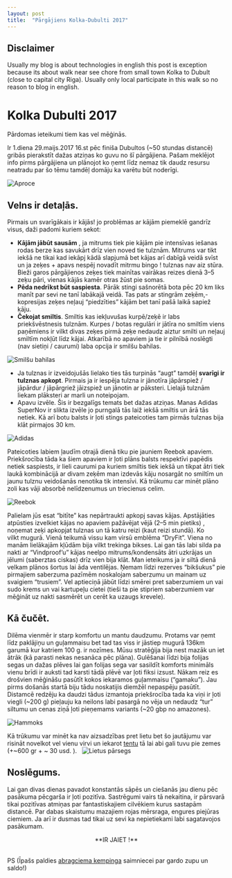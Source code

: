 ```yaml
---
layout: post
title:  "Pārgājiens Kolka-Dubulti 2017"
---
```


Disclaimer
-----------
Usually my blog is about technologies in english this post is exception because its about walk near see chore from small town Kolka to Dubult (close to capital city Riga). Usually only local participate in this walk so no reason to blog in english.

Kolka Dubulti 2017
===================

Pārdomas ieteikumi tiem kas vel mēģinās. 

Ir 1.diena 29.maijs.2017 16.st pēc finiša Dubultos (~50 stundas distancē) gribās pierakstīt dažas atziņas ko guvu no šī pārgājiena. Pašam meklējot info pirms pārgājiena un plānojot ko ņemt līdz nemaz tik daudz resursu neatradu par šo tēmu tamdēļ domāju ka varētu būt noderīgi.

![Aproce](/images/2017-05-29-Kolka-Dubulti/20170529_135207_m.jpg)

Velns ir detaļās. 
-----------------

Pirmais un svarīgākais ir kājās! jo problēmas ar kājām piemeklē gandrīz visus, daži padomi kuriem sekot: 
* **Kājām jābūt sausām** , ja mitrums tiek pie kājām pie intensīvas iešanas rodas berze kas savukārt drīz vien noved tie tulznām. Mitrums var tikt iekšā ne tikai kad iekāpj kādā slapjumā bet kājas arī dabīgā veidā svīst un ja zeķes + apavs nespēj novadīt mitrmu bingo ! tulznas nav aiz stūra. Bieži garos pārgājienos zeķes tiek mainītas vairākas reizes dienā 3–5 zeķu pāri, vienas kājās kamēr otras žūst pie somas.
* **Pēda nedrīkst būt saspiesta**. Pārāk stingi sašnorētā bota pēc 20 km liks manīt par sevi ne tanī labākajā veidā. Tas pats ar stingrām zeķēm,- kopresijas zeķes neļauj “piedzīties” kājām bet tanī pašā laikā sapiež kāju.
* **Čekojat smiltis**. Smiltis kas iekļuvušas kurpē/zeķē ir labs priekšvēstnesis tulznām. Kurpes / botas regulāri ir jātīra no smiltīm viens paņēmiens ir vilkt divas zeķes pirmā zeķe nedaudz aiztur smilti un neļauj smiltīm nokļūt līdz kājai. Atkarībā no apaviem ja tie ir pilnībā noslēgti (nav sietiņi / caurumi) laba opcija ir smilšu bahilas.

![Smilšu bahilas](/images/2017-05-29-Kolka-Dubulti/sand_gaiters.jpg)

* Ja tulznas ir izveidojušās lielako ties tās turpinās “augt” tamdēļ **svarīgi ir tulznas apkopt**. Pirmais ja ir iespēja tulzna ir jānotīra jāpārspiež / jāpārdur / jāpārgriež jāizspiež un jānotin ar pāksteri. Lielajā tulznām liekam plāksteri ar marli un noteipojam. 
* Apavu izvēle. Šis ir bezgalīgs temats bet dažas atziņas. Manas Adidas SuperNov ir slikta izvēle jo purngalā tās laiž iekšā smiltis un ārā tās netiek. Kā arī botu balsts ir ļoti stings pateicoties tam pirmās tulznas bija klāt pirmajos 30 km.

![Adidas](/images/2017-05-29-Kolka-Dubulti/adidas.jpg)

Pateicoties labiem ļaudīm otrajā dienā tiku pie jauniem Reebok apaviem. Priekšrocība tāda ka šiem apaviem ir ļoti plāns balsts respektīvi papēdis netiek saspiests, ir lieli caurumi pa kuriem smiltis tiek iekšā un tikpat ātri tiek laukā kombinācijā ar divam zeķēm man izdevās kāju nosargāt no smiltīm un jaunu tulznu veidošanās nenotika tik intensīvi. Kā trūkumu car minēt plāno zoli kas vāji absorbē nelīdzenumus un triecienus celim. 

![Reebok](/images/2017-05-29-Kolka-Dubulti/reebok.jpeg)


Palielam jūs esat “bitīte” kas nepārtraukti apkopj savas kājas. Apstājāties atpūsties izvelkiet kājas no apaviem pažāvējat vējā (2–5 min pietiks) , noņemat zeķi apkopjat tulznas un tā katru reizi (kaut reizi stundā).
Ko vilkt mugurā.
Vienā teikumā vissu kam virsū emblēma “DryFit”. Viena no manām lielākajām kļūdām bija vilkt trekinga bikses. Lai gan tās labi silda pa nakti ar “Vindproof’u” kājas neelpo mitrums/kondensāts ātri uzkrājas un jēlumi (saberztas ciskas) drīz vien bija klāt. Man ieteikums ja ir siltā dienā velkam plānos šortus lai āda ventilējas. Ņemam līdzi rezerves “bikšukus” pie pirmajiem saberzuma pazīmēm noskalojam saberzumu un mainam uz svaigiem “trusiem”. Vel aptieciņā jābūt līdzi smērei pret saberzumiem un vai sudo krems un vai kartupeļu cietei (tieši ta pie stipriem saberzumiem var mēģināt uz nakti sasmērēt un cerēt ka uzaugs krevele).

Kā čučēt. 
---------

Dilēma vienmēr ir starp komfortu un mantu daudzumu. Protams var ņemt līdz paklājiņu un guļammaisu bet tad tas viss ir jāstiep mugurā 136km garumā kur katriem 100 g. ir nozīmes. Mūsu stratēģija bija nest mazāk un iet ātrāk (kā parasti nekas nesanāca pēc plāna). Gulēšanai līdzi bija folijas segas un dažas plēves lai gan folijas sega var sasildīt komforts minimāls vienu brīdi ir auksti tad karsti tādā plēvē var ļoti fiksi izsust. Nākam reiz es drošvien mēģināšu pasūtīt kokos iekaramos guļammaisu (“gamaku”). Jau pirms došanās startā biju tādu noskatijis diemžēl nepaspēju pasūtīt. Distamcē redzēju ka daudzi tādus izmantoja priekšrocība tada  ka viņi ir ļoti viegli (~200 g) pieļauju ka neilons labi pasargā no vēja un nedaudz “tur” siltumu un cenas ziņā ļoti pieņemams variants (~20 gbp no amazones).

![Hammoks](/images/2017-05-29-Kolka-Dubulti/hammock.jpg)

Kā trūkumu var minēt ka nav aizsadzības pret lietu bet šo jautājumu var risināt novelkot vel vienu virvi un iekarot [tentu](https://www.amazon.com/Portable-Lightweight-Waterproof-Shelter-Sunshade/dp/B01ISTXD1W) tā lai abi gali tuvu pie zemes (+~600 gr + ~ 30 usd. ).  
![Lietus pārsegs](/images/2017-05-29-Kolka-Dubulti/tent_trap.jpg)

Noslēgums.
----------

Lai gan divas dienas pavadot konstantās sāpēs un ciešanās jau dienu pēc pasākuma pēcgarša ir ļoti pozitīva. Sastrēgumi vairs tā nekaitina, ir pārsvarā tikai pozitīvas atmiņas par fantastiskajiem cilvēkiem kurus sastapām distancē. Par dabas skaistumu mazajiem rojas mērsraga, engures piejūras ciemiem. Ja arī ir dusmas tad tikai uz sevi ka nepietiekami labi sagatavojos pasākumam. 

<center>**IR JAIET !**</center> 

PS (Īpašs paldies [abragciema kempinga](http://www.abragciems.lv) saimniecei par gardo zupu un saldo!)
